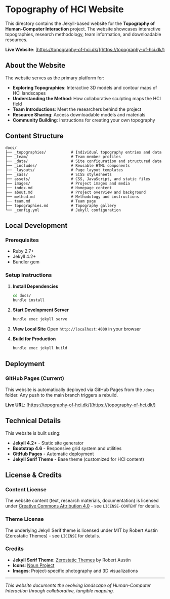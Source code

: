 # Topography of HCI Website

This directory contains the Jekyll-based website for the **Topography of Human-Computer Interaction** project. The website showcases interactive topographies, research methodology, team information, and downloadable resources.

**Live Website**: [https://topography-of-hci.dk/](https://topography-of-hci.dk/)

## About the Website

The website serves as the primary platform for:
- **Exploring Topographies**: Interactive 3D models and contour maps of HCI landscapes
- **Understanding the Method**: How collaborative sculpting maps the HCI field
- **Team Introductions**: Meet the researchers behind the project
- **Resource Sharing**: Access downloadable models and materials
- **Community Building**: Instructions for creating your own topography

## Content Structure

```
docs/
├── _topographies/           # Individual topography entries and data
├── _team/                   # Team member profiles  
├── _data/                   # Site configuration and structured data
├── _includes/               # Reusable HTML components
├── _layouts/                # Page layout templates
├── _sass/                   # SCSS stylesheets
├── assets/                  # CSS, JavaScript, and static files
├── images/                  # Project images and media
├── index.md                 # Homepage content
├── about.md                 # Project overview and background
├── method.md                # Methodology and instructions
├── team.md                  # Team page
├── topographies.md          # Topography gallery
└── _config.yml              # Jekyll configuration
```

## Local Development

### Prerequisites
- Ruby 2.7+
- Jekyll 4.2+
- Bundler gem

### Setup Instructions

1. **Install Dependencies**
   ```bash
   cd docs/
   bundle install
   ```

2. **Start Development Server**
   ```bash
   bundle exec jekyll serve
   ```

3. **View Local Site**
   Open `http://localhost:4000` in your browser

4. **Build for Production**
   ```bash
   bundle exec jekyll build
   ```

## Deployment

### GitHub Pages (Current)
This website is automatically deployed via GitHub Pages from the `/docs` folder. Any push to the main branch triggers a rebuild.

**Live URL**: [https://topography-of-hci.dk/](https://topography-of-hci.dk/)

## Technical Details

This website is built using:
- **Jekyll 4.2+** - Static site generator
- **Bootstrap 4.6** - Responsive grid system and utilities
- **GitHub Pages** - Automatic deployment
- **Jekyll Serif Theme** - Base theme (customized for HCI content)

## License & Credits

### Content License
The website content (text, research materials, documentation) is licensed under [Creative Commons Attribution 4.0](https://creativecommons.org/licenses/by/4.0/) - see `LICENSE-CONTENT` for details.

### Theme License  
The underlying Jekyll Serif theme is licensed under MIT by Robert Austin (Zerostatic Themes) - see `LICENSE` for details.

### Credits
- **Jekyll Serif Theme**: [Zerostatic Themes](https://www.zerostatic.io) by Robert Austin
- **Icons**: [Noun Project](https://thenounproject.com/)
- **Images**: Project-specific photography and 3D visualizations

---

*This website documents the evolving landscape of Human-Computer Interaction through collaborative, tangible mapping.*
